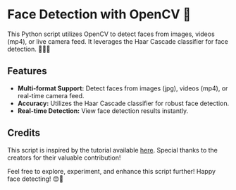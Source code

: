 # Face Detection with OpenCV 👤

This Python script utilizes OpenCV to detect faces from images, videos (mp4), or live camera feed. It leverages the Haar Cascade classifier for face detection. 📸🎥👀

## Features
- **Multi-format Support:** Detect faces from images (jpg), videos (mp4), or real-time camera feed.
- **Accuracy:** Utilizes the Haar Cascade classifier for robust face detection.
- **Real-time Detection:** View face detection results instantly.

## Credits
This script is inspired by the tutorial available [here](https://www.youtube.com/watch?v=7IFhsbfby9s). Special thanks to the creators for their valuable contribution!

Feel free to explore, experiment, and enhance this script further! Happy face detecting! 😊🚀
